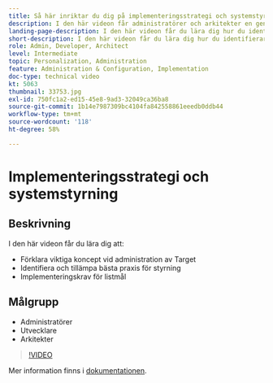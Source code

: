 ```yaml
---
title: Så här inriktar du dig på implementeringsstrategi och systemstyrning
description: I den här videon får administratörer och arkitekter en genomgång av att administrera och implementera Adobe Target. I den här videon får du lära dig hur du identifierar och tillämpar bästa praxis för styrning och listar implementeringskrav för Target.
landing-page-description: I den här videon får du lära dig hur du identifierar och tillämpar bästa praxis för styrning och listar implementeringskrav för Target.
short-description: I den här videon får du lära dig hur du identifierar och tillämpar bästa praxis för styrning och listar implementeringskrav för Target.
role: Admin, Developer, Architect
level: Intermediate
topic: Personalization, Administration
feature: Administration & Configuration, Implementation
doc-type: technical video
kt: 5063
thumbnail: 33753.jpg
exl-id: 750fc1a2-ed15-45e8-9ad3-32049ca36ba8
source-git-commit: 1b14e7987309bc4104fa842558861eeedb0ddb44
workflow-type: tm+mt
source-wordcount: '118'
ht-degree: 58%

---
```


# Implementeringsstrategi och systemstyrning

## Beskrivning

I den här videon får du lära dig att:

* Förklara viktiga koncept vid administration av Target
* Identifiera och tillämpa bästa praxis för styrning
* Implementeringskrav för listmål

## Målgrupp

* Administratörer
* Utvecklare
* Arkitekter

>[!VIDEO](https://video.tv.adobe.com/v/33753/?quality=12)

Mer information finns i [dokumentationen](https://experienceleague.adobe.com/docs/target/using/administer/administrating-target.html?lang=en).
